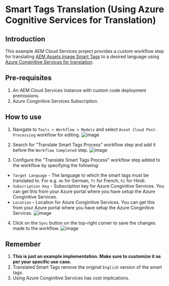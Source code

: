 # Smart Tags Translation (Using Azure Cognitive Services for Translation)

## Introduction
This example AEM Cloud Services  project provides a custom workflow step for translating [AEM Assets Image Smart Tags](https://experienceleague.adobe.com/docs/experience-manager-learn/assets/metadata/image-smart-tags.html?lang=en) to a desired language using [Azure Conginitive Services for translation](https://azure.microsoft.com/en-us/products/cognitive-services/translator/#features).

## Pre-requisites
1. An AEM Cloud Services instance with custom code deployment premissions.
2. Azure Conginitive Services Subscription.

## How to use
1. Navigate to `Tools > Workflow > Models` and select `Asset Cloud Post-Processing` workflow for editing.
![image](https://user-images.githubusercontent.com/1191451/192443378-3c2a9761-ab9b-4b97-a6f4-d5f4032deb0d.png)

2. Search for "Translate Smart Tags Process" workflow step and add it before the `Workflow Completed` step.
![image](https://user-images.githubusercontent.com/1191451/192443771-60be69c0-4ad1-4daa-9c98-80b09e676c9f.png)

3. Configure the "Translate Smart Tags Process" workflow step added to the workflow by specifying the following:
  * `Target Language` - The language to which the smart tags must be translated to. For e.g. `de` for German, `fr` for French, `hi` for Hindi. 
  * `Subscription Key` - Subscription key for Azure Conginitive Services. You can get this from your Azure portal where you have setup the Azure Conginitive Services.
  * `Location` - Location for Azure Conginitive Services. You can get this from your Azure portal where you have setup the Azure Conginitive Services.
![image](https://user-images.githubusercontent.com/1191451/192443905-e2efd573-76da-44f9-ab4f-7381127be37f.png)

4. Click on the `Sync` button on the top-right corner to save the changes made to the workflow.
![image](https://user-images.githubusercontent.com/1191451/192444563-b1e1b75e-1e0e-480f-a5e0-02d1e8408191.png)

## Remember
1. **This is just an example implementation. Make sure to customize it as per your specific use case.** 
2. Translated Smart Tags remove the original `English` version of the smart tags.
3. Using Azure Conginitive Services has cost implications.
